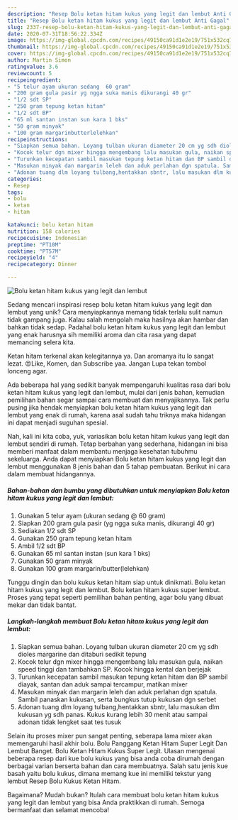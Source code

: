 ```yaml
---
description: "Resep Bolu ketan hitam kukus yang legit dan lembut Anti Gagal"
title: "Resep Bolu ketan hitam kukus yang legit dan lembut Anti Gagal"
slug: 2337-resep-bolu-ketan-hitam-kukus-yang-legit-dan-lembut-anti-gagal
date: 2020-07-31T18:56:22.334Z
image: https://img-global.cpcdn.com/recipes/49150ca91d1e2e19/751x532cq70/bolu-ketan-hitam-kukus-yang-legit-dan-lembut-foto-resep-utama.jpg
thumbnail: https://img-global.cpcdn.com/recipes/49150ca91d1e2e19/751x532cq70/bolu-ketan-hitam-kukus-yang-legit-dan-lembut-foto-resep-utama.jpg
cover: https://img-global.cpcdn.com/recipes/49150ca91d1e2e19/751x532cq70/bolu-ketan-hitam-kukus-yang-legit-dan-lembut-foto-resep-utama.jpg
author: Martin Simon
ratingvalue: 3.6
reviewcount: 5
recipeingredient:
- "5 telur ayam ukuran sedang  60 gram"
- "200 gram gula pasir yg ngga suka manis dikurangi 40 gr"
- "1/2 sdt SP"
- "250 gram tepung ketan hitam"
- "1/2 sdt BP"
- "65 ml santan instan sun kara 1 bks"
- "50 gram minyak"
- "100 gram margarinbutterlelehkan"
recipeinstructions:
- "Siapkan semua bahan. Loyang tulban ukuran diameter 20 cm yg sdh dioles margarine dan ditaburi sedikit tepung"
- "Kocok telur dgn mixer hingga mengembang lalu masukan gula, naikan speed tinggi dan tambahkan SP. Kocok hingga kental dan berjejak"
- "Turunkan kecepatan sambil masukan tepung ketan hitam dan BP sambil diayak, santan dan aduk sampai tercampur, matikan mixer"
- "Masukan minyak dan margarin leleh dan aduk perlahan dgn spatula. Sambil panaskan kukusan, serta bungkus tutup kukusan dgn serbet"
- "Adonan tuang dlm loyang tulbang,hentakkan sbntr, lalu masukan dlm kukusan yg sdh panas. Kukus kurang lebih 30 menit atau sampai adonan tidak lengket saat tes tusuk"
categories:
- Resep
tags:
- bolu
- ketan
- hitam

katakunci: bolu ketan hitam 
nutrition: 158 calories
recipecuisine: Indonesian
preptime: "PT10M"
cooktime: "PT57M"
recipeyield: "4"
recipecategory: Dinner

---
```



![Bolu ketan hitam kukus yang legit dan lembut](https://img-global.cpcdn.com/recipes/49150ca91d1e2e19/751x532cq70/bolu-ketan-hitam-kukus-yang-legit-dan-lembut-foto-resep-utama.jpg)

Sedang mencari inspirasi resep bolu ketan hitam kukus yang legit dan lembut yang unik? Cara menyiapkannya memang tidak terlalu sulit namun tidak gampang juga. Kalau salah mengolah maka hasilnya akan hambar dan bahkan tidak sedap. Padahal bolu ketan hitam kukus yang legit dan lembut yang enak harusnya sih memiliki aroma dan cita rasa yang dapat memancing selera kita.

Ketan hitam terkenal akan kelegitannya ya. Dan aromanya itu lo sangat lezat. 😍Like, Komen, dan Subscribe yaa. Jangan Lupa tekan tombol lonceng agar.

Ada beberapa hal yang sedikit banyak mempengaruhi kualitas rasa dari bolu ketan hitam kukus yang legit dan lembut, mulai dari jenis bahan, kemudian pemilihan bahan segar sampai cara membuat dan menyajikannya. Tak perlu pusing jika hendak menyiapkan bolu ketan hitam kukus yang legit dan lembut yang enak di rumah, karena asal sudah tahu triknya maka hidangan ini dapat menjadi suguhan spesial.


Nah, kali ini kita coba, yuk, variasikan bolu ketan hitam kukus yang legit dan lembut sendiri di rumah. Tetap berbahan yang sederhana, hidangan ini bisa memberi manfaat dalam membantu menjaga kesehatan tubuhmu sekeluarga. Anda dapat menyiapkan Bolu ketan hitam kukus yang legit dan lembut menggunakan 8 jenis bahan dan 5 tahap pembuatan. Berikut ini cara dalam membuat hidangannya.

<!--inarticleads1-->

##### Bahan-bahan dan bumbu yang dibutuhkan untuk menyiapkan Bolu ketan hitam kukus yang legit dan lembut:

1. Gunakan 5 telur ayam (ukuran sedang @ 60 gram)
1. Siapkan 200 gram gula pasir (yg ngga suka manis, dikurangi 40 gr)
1. Sediakan 1/2 sdt SP
1. Gunakan 250 gram tepung ketan hitam
1. Ambil 1/2 sdt BP
1. Gunakan 65 ml santan instan (sun kara 1 bks)
1. Gunakan 50 gram minyak
1. Gunakan 100 gram margarin/butter(lelehkan)


Tunggu dingin dan bolu kukus ketan hitam siap untuk dinikmati. Bolu ketan hitam kukus yang legit dan lembut. Bolu ketan hitam kukus super lembut. Proses yang tepat seperti pemilihan bahan penting, agar bolu yang dibuat mekar dan tidak bantat. 

<!--inarticleads2-->

##### Langkah-langkah membuat Bolu ketan hitam kukus yang legit dan lembut:

1. Siapkan semua bahan. Loyang tulban ukuran diameter 20 cm yg sdh dioles margarine dan ditaburi sedikit tepung
1. Kocok telur dgn mixer hingga mengembang lalu masukan gula, naikan speed tinggi dan tambahkan SP. Kocok hingga kental dan berjejak
1. Turunkan kecepatan sambil masukan tepung ketan hitam dan BP sambil diayak, santan dan aduk sampai tercampur, matikan mixer
1. Masukan minyak dan margarin leleh dan aduk perlahan dgn spatula. Sambil panaskan kukusan, serta bungkus tutup kukusan dgn serbet
1. Adonan tuang dlm loyang tulbang,hentakkan sbntr, lalu masukan dlm kukusan yg sdh panas. Kukus kurang lebih 30 menit atau sampai adonan tidak lengket saat tes tusuk


Selain itu proses mixer pun sangat penting, seberapa lama mixer akan memengaruhi hasil akhir bolu. Bolu Panggang Ketan Hitam Super Legit Dan Lembut Banget. Bolu Ketan Hitam Kukus Super Legit. Ulasan mengenai beberapa resep dari kue bolu kukus yang bisa anda coba dirumah dengan berbagai varian berserta bahan dan cara membuatnya. Salah satu jenis kue basah yaitu bolu kukus, dimana memang kue ini memiliki tekstur yang lembut Resep Bolu Kukus Ketan Hitam. 

Bagaimana? Mudah bukan? Itulah cara membuat bolu ketan hitam kukus yang legit dan lembut yang bisa Anda praktikkan di rumah. Semoga bermanfaat dan selamat mencoba!
